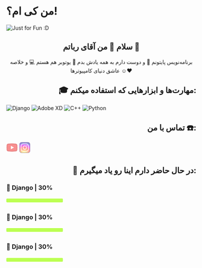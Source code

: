 # من کی ام؟!

<img src="https://user-images.githubusercontent.com/112483091/187425702-72de783a-c79b-4c42-949b-46f78778d95a.svg" alt="Just for Fun :D">

<h2 align="center">سلام 👋 من آقای رباتم 🤖</h2>
<p align="center">برنامه‌نویس پایتونم 🐍 و دوست دارم به همه یادش بدم 🎯 یوتوبر هم هستم 💻 و خلاصه عاشق دنیای کامپیوترها ☺️❤️</p>

<h2 align="right">🎓 مهارت‌ها و ابزارهایی که استفاده میکنم:</h2>

![Django](https://img.shields.io/badge/django-%23092E20.svg?style=for-the-badge&logo=django&logoColor=white) ![Adobe XD](https://img.shields.io/badge/Adobe%20XD-470137?style=for-the-badge&logo=Adobe%20XD&logoColor=#FF61F6) ![C++](https://img.shields.io/badge/c++-%2300599C.svg?style=for-the-badge&logo=c%2B%2B&logoColor=white) ![Python](https://img.shields.io/badge/python-3670A0?style=for-the-badge&logo=python&logoColor=ffdd54) 

<h2 align="right">تماس با من ☎️:</h2>

<a href="https://www.youtube.com/channel/UCvAMWdwUsplcY_5bcIbBDOQ"><img src="https://github.com/imrrobaat/imrrobaat/blob/main/image/youtube.png?raw=true"></a> <a href="https://www.instagram.com/learnpy/"><img src="https://github.com/imrrobaat/imrrobaat/blob/main/image/instagram.png?raw=true"></a>

<h2 align="right">🌱 در حال حاضر دارم اینا رو یاد میگیرم:</h2>
<h3 aligh="left">🔮 Django | 30%</h3><img src="https://github.com/imrrobaat/imrrobaat/blob/main/image/bar.png?raw=true" height="16px" width="150px">
<h3 aligh="left">🔮 Django | 30%</h3><img src="https://github.com/imrrobaat/imrrobaat/blob/main/image/bar.png?raw=true" height="16px" width="150px">
<h3 aligh="left">🔮 Django | 30%</h3><img src="https://github.com/imrrobaat/imrrobaat/blob/main/image/bar.png?raw=true" height="16px" width="150px">
